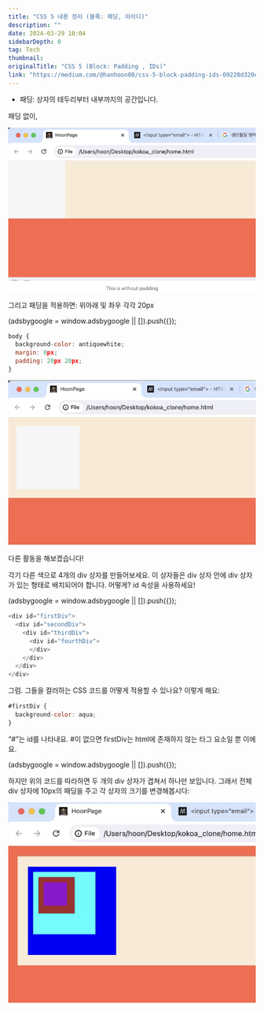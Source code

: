 ```yaml
---
title: "CSS 5 내용 정리 (블록: 패딩, 아이디)"
description: ""
date: 2024-03-29 10:04
sidebarDepth: 0
tag: Tech
thumbnail: 
originalTitle: "CSS 5 (Block: Padding , IDs)"
link: "https://medium.com/@hanhoon08/css-5-block-padding-ids-09228d320e10"
---
```



- 패딩: 상자의 테두리부터 내부까지의 공간입니다.

패딩 없이,

![이미지](./img/CSS5BlockPadding-IDs_0.png)

그리고 패딩을 적용하면: 위아래 및 좌우 각각 20px

<!-- ui-log 수평형 -->
<ins class="adsbygoogle"
  style="display:block"
  data-ad-client="ca-pub-4877378276818686"
  data-ad-slot="9743150776"
  data-ad-format="auto"
  data-full-width-responsive="true"></ins>
<component is="script">
(adsbygoogle = window.adsbygoogle || []).push({});
</component>

```js
body {
  background-color: antiquewhite;
  margin: 0px;
  padding: 20px 20px;
}
```

<img src="./img/CSS5BlockPadding-IDs_1.png" />

다른 활동을 해보겠습니다!

각기 다른 색으로 4개의 div 상자를 만들어보세요. 이 상자들은 div 상자 안에 div 상자가 있는 형태로 배치되어야 합니다. 어떻게? id 속성을 사용하세요!

<!-- ui-log 수평형 -->
<ins class="adsbygoogle"
  style="display:block"
  data-ad-client="ca-pub-4877378276818686"
  data-ad-slot="9743150776"
  data-ad-format="auto"
  data-full-width-responsive="true"></ins>
<component is="script">
(adsbygoogle = window.adsbygoogle || []).push({});
</component>

```js
<div id="firstDiv">
  <div id="secondDiv">
    <div id="thirdDiv">
      <div id="fourthDiv">
      </div>
    </div>
  </div>
</div>
```

그럼. 그들을 컬러하는 CSS 코드를 어떻게 적용할 수 있나요? 이렇게 해요:

```js
#firstDiv {
  background-color: aqua;
}
```

“#”는 id를 나타내요. #이 없으면 firstDiv는 html에 존재하지 않는 타그 요소일 뿐 이에요.

<!-- ui-log 수평형 -->
<ins class="adsbygoogle"
  style="display:block"
  data-ad-client="ca-pub-4877378276818686"
  data-ad-slot="9743150776"
  data-ad-format="auto"
  data-full-width-responsive="true"></ins>
<component is="script">
(adsbygoogle = window.adsbygoogle || []).push({});
</component>

하지만 위의 코드를 따라하면 두 개의 div 상자가 겹쳐서 하나만 보입니다. 그래서 전체 div 상자에 10px의 패딩을 주고 각 상자의 크기를 변경해봅시다:

![image](./img/CSS5BlockPadding-IDs_2.png)